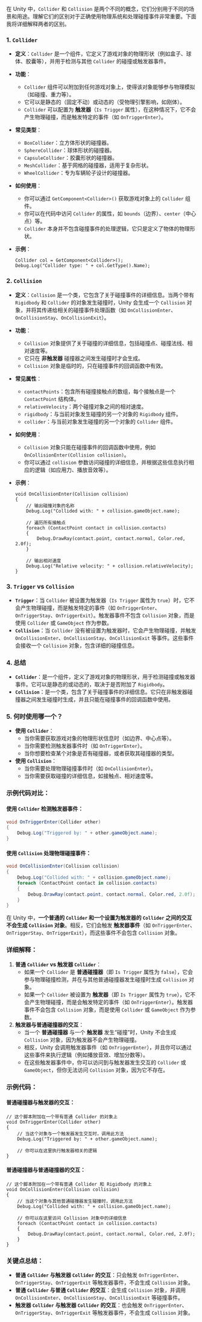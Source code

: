在 Unity 中，`Collider` 和 `Collision` 是两个不同的概念，它们分别用于不同的场景和用途。理解它们的区别对于正确使用物理系统和处理碰撞事件非常重要。下面我将详细解释两者的区别。

### 1. `Collider`

- **定义**：`Collider` 是一个组件，它定义了游戏对象的物理形状（例如盒子、球体、胶囊等），并用于检测与其他 `Collider` 的碰撞或触发器事件。

- **功能**：

  - `Collider` 组件可以附加到任何游戏对象上，使得该对象能够参与物理模拟（如碰撞、重力等）。
  - 它可以是静态的（固定不动）或动态的（受物理引擎影响，如刚体）。
  - `Collider` 可以配置为 **触发器**（`Is Trigger` 属性），在这种情况下，它不会产生物理碰撞，而是触发特定的事件（如 `OnTriggerEnter`）。

- **常见类型**：

  - `BoxCollider`：立方体形状的碰撞器。
  - `SphereCollider`：球体形状的碰撞器。
  - `CapsuleCollider`：胶囊形状的碰撞器。
  - `MeshCollider`：基于网格的碰撞器，适用于复杂形状。
  - `WheelCollider`：专为车辆轮子设计的碰撞器。

- **如何使用**：

  - 你可以通过 `GetComponent<Collider>()` 获取游戏对象上的 `Collider` 组件。
  - 你可以在代码中访问 `Collider` 的属性，如 `bounds`（边界）、`center`（中心点）等。
  - `Collider` 本身并不包含碰撞事件的处理逻辑，它只是定义了物体的物理形状。

- **示例**：

  

  ```
  Collider col = GetComponent<Collider>();
  Debug.Log("Collider type: " + col.GetType().Name);
  ```

### 2. `Collision`

- **定义**：`Collision` 是一个类，它包含了关于碰撞事件的详细信息。当两个带有 `Rigidbody` 和 `Collider` 的对象发生碰撞时，Unity 会生成一个 `Collision` 对象，并将其传递给相关的碰撞事件处理函数（如 `OnCollisionEnter`、`OnCollisionStay`、`OnCollisionExit`）。

- **功能**：

  - `Collision` 对象提供了关于碰撞的详细信息，包括碰撞点、碰撞法线、相对速度等。
  - 它只在 **非触发器** 碰撞器之间发生碰撞时才会生成。
  - `Collision` 对象是临时的，只在碰撞事件的回调函数中有效。

- **常见属性**：

  - `contactPoints`：包含所有碰撞接触点的数组，每个接触点是一个 `ContactPoint` 结构体。
  - `relativeVelocity`：两个碰撞对象之间的相对速度。
  - `rigidbody`：与当前对象发生碰撞的另一个对象的 `Rigidbody` 组件。
  - `collider`：与当前对象发生碰撞的另一个对象的 `Collider` 组件。

- **如何使用**：

  - `Collision` 对象只能在碰撞事件的回调函数中使用，例如 `OnCollisionEnter(Collision collision)`。
  - 你可以通过 `collision` 参数访问碰撞的详细信息，并根据这些信息执行相应的逻辑（如应用力、播放音效等）。

- **示例**：

  ```
  void OnCollisionEnter(Collision collision)
  {
      // 输出碰撞对象的名称
      Debug.Log("Collided with: " + collision.gameObject.name);
  
      // 遍历所有接触点
      foreach (ContactPoint contact in collision.contacts)
      {
          Debug.DrawRay(contact.point, contact.normal, Color.red, 2.0f);
      }
  
      // 输出相对速度
      Debug.Log("Relative velocity: " + collision.relativeVelocity);
  }
  ```

### 3. `Trigger` vs `Collision`

- **`Trigger`**：当 `Collider` 被设置为触发器（`Is Trigger` 属性为 `true`）时，它不会产生物理碰撞，而是触发特定的事件（如 `OnTriggerEnter`、`OnTriggerStay`、`OnTriggerExit`）。触发器事件不包含 `Collision` 对象，而是使用 `Collider` 或 `GameObject` 作为参数。
- **`Collision`**：当 `Collider` 没有被设置为触发器时，它会产生物理碰撞，并触发 `OnCollisionEnter`、`OnCollisionStay`、`OnCollisionExit` 等事件。这些事件会接收一个 `Collision` 对象，包含详细的碰撞信息。

### 4. 总结

- **`Collider`**：是一个组件，定义了游戏对象的物理形状，用于检测碰撞或触发器事件。它可以是静态的或动态的，取决于是否附加了 `Rigidbody`。
- **`Collision`**：是一个类，包含了关于碰撞事件的详细信息。它只在非触发器碰撞器之间发生碰撞时生成，并且只能在碰撞事件的回调函数中使用。

### 5. 何时使用哪一个？

- **使用 `Collider`**：
  - 当你需要获取游戏对象的物理形状信息时（如边界、中心点等）。
  - 当你需要检测触发器事件时（如 `OnTriggerEnter`）。
  - 当你想要检查某个对象是否有碰撞器，或者获取其碰撞器的类型。
- **使用 `Collision`**：
  - 当你需要处理物理碰撞事件时（如 `OnCollisionEnter`）。
  - 当你需要获取碰撞的详细信息，如接触点、相对速度等。

### 示例代码对比：

#### 使用 `Collider` 检测触发器事件：



```c#
void OnTriggerEnter(Collider other)
{
    Debug.Log("Triggered by: " + other.gameObject.name);
}
```

#### 使用 `Collision` 处理物理碰撞事件：



```c#
void OnCollisionEnter(Collision collision)
{
    Debug.Log("Collided with: " + collision.gameObject.name);
    foreach (ContactPoint contact in collision.contacts)
    {
        Debug.DrawRay(contact.point, contact.normal, Color.red, 2.0f);
    }
}
```

在 Unity 中，**一个普通的 `Collider` 和一个设置为触发器的 `Collider` 之间的交互不会生成 `Collision` 对象**。相反，它们会触发 **触发器事件**（如 `OnTriggerEnter`、`OnTriggerStay`、`OnTriggerExit`），而这些事件不会包含 `Collision` 对象。

### 详细解释：

1. **普通 `Collider` vs 触发器 `Collider`**：
   - 如果一个 `Collider` 是 **普通碰撞器**（即 `Is Trigger` 属性为 `false`），它会参与物理碰撞检测，并在与其他普通碰撞器发生碰撞时生成 `Collision` 对象。
   - 如果一个 `Collider` 被设置为 **触发器**（即 `Is Trigger` 属性为 `true`），它不会产生物理碰撞，而是会触发特定的事件（如 `OnTriggerEnter`）。触发器事件不会包含 `Collision` 对象，而是使用 `Collider` 或 `GameObject` 作为参数。
2. **触发器与普通碰撞器的交互**：
   - 当一个 **普通碰撞器** 与一个 **触发器** 发生“碰撞”时，Unity 不会生成 `Collision` 对象，因为触发器不会产生物理碰撞。
   - 相反，Unity 会调用触发器事件（如 `OnTriggerEnter`），并且你可以通过这些事件来执行逻辑（例如播放音效、增加分数等）。
   - 在这些触发器事件中，你可以访问到与触发器发生交互的 `Collider` 或 `GameObject`，但你无法访问 `Collision` 对象，因为它不存在。

### 示例代码：

#### 普通碰撞器与触发器的交互：



```
// 这个脚本附加在一个带有普通 Collider 的对象上
void OnTriggerEnter(Collider other)
{
    // 当这个对象与一个触发器发生交互时，调用此方法
    Debug.Log("Triggered by: " + other.gameObject.name);
    
    // 你可以在这里执行触发器相关的逻辑
}
```

#### 普通碰撞器与普通碰撞器的交互：



```
// 这个脚本附加在一个带有普通 Collider 和 Rigidbody 的对象上
void OnCollisionEnter(Collision collision)
{
    // 当这个对象与其他普通碰撞器发生碰撞时，调用此方法
    Debug.Log("Collided with: " + collision.gameObject.name);
    
    // 你可以在这里访问 Collision 对象中的详细信息
    foreach (ContactPoint contact in collision.contacts)
    {
        Debug.DrawRay(contact.point, contact.normal, Color.red, 2.0f);
    }
}
```

### 关键点总结：

- **普通 `Collider` 与触发器 `Collider` 的交互**：只会触发 `OnTriggerEnter`、`OnTriggerStay`、`OnTriggerExit` 等触发器事件，不会生成 `Collision` 对象。
- **普通 `Collider` 与普通 `Collider` 的交互**：会生成 `Collision` 对象，并调用 `OnCollisionEnter`、`OnCollisionStay`、`OnCollisionExit` 等碰撞事件。
- **触发器 `Collider` 与触发器 `Collider` 的交互**：也会触发 `OnTriggerEnter`、`OnTriggerStay`、`OnTriggerExit` 等触发器事件，不会生成 `Collision` 对象。